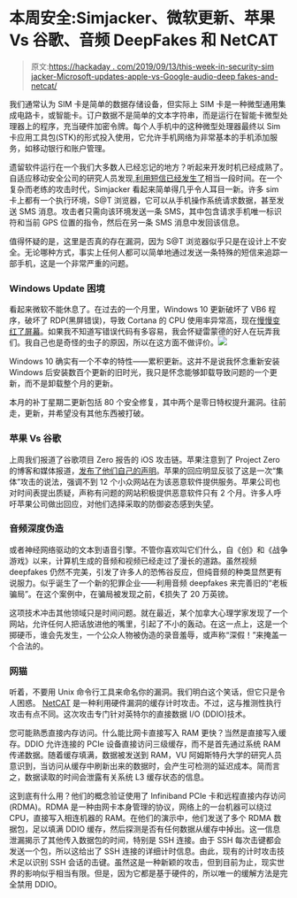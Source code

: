 # 本周安全:Simjacker、微软更新、苹果 Vs 谷歌、音频 DeepFakes 和 NetCAT

> 原文:[https://hackaday . com/2019/09/13/this-week-in-security-sim jacker-Microsoft-updates-apple-vs-Google-audio-deep fakes-and-netcat/](https://hackaday.com/2019/09/13/this-week-in-security-simjacker-microsoft-updates-apple-vs-google-audio-deepfakes-and-netcat/)

我们通常认为 SIM 卡是简单的数据存储设备，但实际上 SIM 卡是一种微型通用集成电路卡，或智能卡。订户数据不是简单的文本字符串，而是运行在智能卡微型处理器上的程序，充当硬件加密令牌。每个人手机中的这种微型处理器最终以 Sim 卡应用工具包(STK)的形式投入使用，它允许手机网络为非常基本的手机添加服务，如移动银行和账户管理。

遗留软件运行在一个我们大多数人已经忘记的地方？听起来开发时机已经成熟了。自适应移动安全公司的研究人员发现,[利用短信已经发生了](https://www.adaptivemobile.com/blog/simjacker-next-generation-spying-over-mobile)相当一段时间。在一个复杂而老练的攻击时代，Simjacker 看起来简单得几乎令人耳目一新。许多 sim 卡上都有一个执行环境，S@T 浏览器，它可以从手机操作系统请求数据，甚至发送 SMS 消息。攻击者只需向该环境发送一条 SMS，其中包含请求手机唯一标识符和当前 GPS 位置的指令，然后在另一条 SMS 消息中发回该信息。

值得怀疑的是，这里是否真的存在漏洞，因为 S@T 浏览器似乎只是在设计上不安全。无论哪种方式，事实上任何人都可以简单地通过发送一条特殊的短信来追踪一部手机，这是一个非常严重的问题。

### Windows Update 困境

看起来微软不能休息了。在过去的一个月里，Windows 10 更新破坏了 VB6 程序，破坏了 RDP(黑屏错误)，导致 Cortana 的 CPU 使用率异常高，现在[慢慢变红了屏幕](https://www.forbes.com/sites/gordonkelly/2019/09/10/microsoft-windows-10-update-problem-red-screen-warning-upgrade-windows-10/#268a7b9a10c8)。如果我不知道写错误代码有多容易，我会怀疑雷蒙德的好人在玩弄我们。我自己也是奇怪的虫子的原因，所以在这方面不做评价。![](../Images/4cf841b875aeec6197a68e2e4c70529c.png)

Windows 10 确实有一个不幸的特性——累积更新。这并不是说我怀念重新安装 Windows 后安装数百个更新的旧时光，我只是怀念能够卸载导致问题的一个更新，而不是卸载整个月的更新。

本月的补丁星期二更新包括 80 个安全修复，其中两个是零日特权提升漏洞。往前走，更新，并希望没有其他东西被打破。

### 苹果 Vs 谷歌

上周我们报道了谷歌项目 Zero 报告的 iOS 攻击链。苹果注意到了 Project Zero 的博客和媒体报道，[发布了他们自己的声明](https://www.apple.com/newsroom/2019/09/a-message-about-ios-security/)。苹果的回应明显反驳了这是一次“集体”攻击的说法，强调不到 12 个小众网站在为该恶意软件提供服务。苹果公司也对时间表提出质疑，声称有问题的网站积极提供恶意软件只有 2 个月。许多人呼吁苹果公司做出回应，对他们选择采取的防御姿态感到失望。

### 音频深度伪造

或者神经网络驱动的文本到语音引擎。不管你喜欢叫它们什么，自《创》和《战争游戏》以来，计算机生成的音频和视频已经走过了漫长的道路。虽然视频 deepfakes 仍然不完美，引发了许多人的恐怖谷反应，但纯音频的种类显然更有说服力。似乎诞生了一个新的犯罪企业——利用音频 deepfakes 来完善旧的“老板骗局”。在这个案例中，在骗局被发现之前，€损失了 20 万英镑。

这项技术冲击其他领域只是时间问题。就在最近，某个加拿大心理学家发现了一个网站，允许任何人把话放进他的嘴里，引起了不小的轰动。在这一点上，这是一个掷硬币，谁会先发生，一个公众人物被伪造的录音羞辱，或声称“深假！”来掩盖一个合法的。

### 网猫

听着，不要用 Unix 命令行工具来命名你的漏洞。我们明白这个笑话，但它只是令人困惑。 [NetCAT](https://www.vusec.net/projects/netcat/) 是一种利用硬件漏洞的缓存计时攻击。不过，这与推测性执行攻击有点不同。这次攻击专门针对英特尔的直接数据 I/O (DDIO)技术。

您可能熟悉直接内存访问。什么能比网卡直接写入 RAM 更快？当然是直接写入缓存。DDIO 允许连接的 PCIe 设备直接访问三级缓存，而不是首先通过系统 RAM 传递数据。随着缓存填满，数据被发送到 RAM，VU 阿姆斯特丹大学的研究人员意识到，当访问从缓存中刷新出来的数据时，会产生可检测的延迟成本。简而言之，数据读取的时间会泄露有关系统 L3 缓存状态的信息。

这到底有什么用？他们的概念验证使用了 Infiniband PCIe 卡和远程直接内存访问(RDMA)。RDMA 是一种由网卡本身管理的协议，网络上的一台机器可以绕过 CPU，直接写入相连机器的 RAM。在他们的演示中，他们发送了多个 RDMA 数据包，足以填满 DDIO 缓存，然后探测是否有任何数据从缓存中掉出。这一信息泄漏揭示了其他传入数据包的时间，特别是 SSH 连接。由于 SSH 每次击键都会发送一个包，所以这给出了 SSH 连接的详细计时信息。由此，现有的计时攻击技术足以识别 SSH 会话的击键。虽然这是一种新颖的攻击，但到目前为止，现实世界的影响似乎相当有限。但是，因为它都是基于硬件的，所以唯一的缓解方法是完全禁用 DDIO。